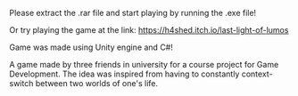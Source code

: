 Please extract the .rar file and start playing by running the .exe file!

Or try playing the game at the link: https://h4shed.itch.io/last-light-of-lumos

Game was made using Unity engine and C#!

A game made by three friends in university for a course project for Game Development. The idea was inspired from having to constantly context-switch between two worlds of one's life.
